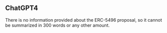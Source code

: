 ## ChatGPT4

There is no information provided about the ERC-5496 proposal, so it cannot be summarized in 300 words or any other amount.
